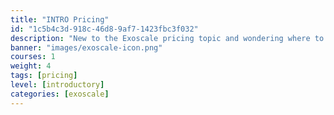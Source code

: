 ```yaml
---
title: "INTRO Pricing"
id: "1c5b4c3d-918c-46d8-9af7-1423fbc3f032"
description: "New to the Exoscale pricing topic and wondering where to begin? This Level 100 INTRO Pricing - Learning Path focuses on pricing only. It will help you learn the basics and the more sophisticated Exoscale pricing topics and enable you to calculate product pricing for a given scenario and the whole scenario."
banner: "images/exoscale-icon.png"
courses: 1
weight: 4
tags: [pricing]
level: [introductory]
categories: [exoscale]
---
```


